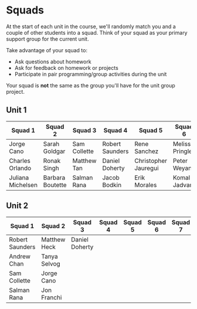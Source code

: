 # Squads

At the start of each unit in the course, we'll randomly match you and a couple of other students into a squad. Think of your squad as your primary support group for the current unit. 

Take advantage of your squad to: 

* Ask questions about homework
* Ask for feedback on homework or projects 
* Participate in pair programming/group activities during the unit 

Your squad is **not** the same as the group you'll have for the unit group project.

<!---
Template:

## Unit n

| Squad 1 | Squad 2 | Squad 3 | Squad 4 | Squad 5 | Squad 6 | Squad 7 | Squad 8 |
| --- | --- | --- | --- | --- | --- | --- | --- |
|  |  |  |  |  |  |  |  |
|  |  |  |  |  |  |  |  |
|  |  |  |  |  |  |  |  |
--->

## Unit 1

| Squad 1 | Squad 2 | Squad 3 | Squad 4 | Squad 5 | Squad 6 | Squad 7 | Squad 8 |
| --- | --- | --- | --- | --- | --- | --- | --- |
| Jorge Cano | Sarah Goldgar | Sam Collette | Robert Saunders | Rene Sanchez | Melissa Pringle | Matthew Heck | Remington Griffin |
| Charles Orlando | Ronak Singh | Matthew Tan | Daniel Doherty | Christopher Jauregui | Peter Weyand | Tanya Selvog | Jon Franchi |
| Juliana Michelsen | Barbara Boutette | Salman Rana | Jacob Bodkin | Erik Morales | Komal Jadvani | Andrew Chan |  |

## Unit 2

| Squad 1 | Squad 2 | Squad 3 | Squad 4 | Squad 5 | Squad 6 | Squad 7 |
| --- | --- | --- | --- | --- | --- | --- |
| Robert Saunders  | Matthew Heck | Daniel Doherty |  |  |  |  |
| Andrew Chan | Tanya Selvog |  |  |  |  |  |
| Sam Collette | Jorge Cano |  |  |  |  |  |
| Salman Rana | Jon Franchi |  |  |  |  |  |
